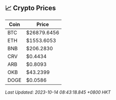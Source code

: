 ## 📈 Crypto Prices

| Coin | Price |
| ---- | ----- |
| BTC | $26879.6456 |
| ETH | $1553.6053 |
| BNB | $206.2830 |
| CRV | $0.4434 |
| ARB | $0.8093 |
| OKB | $43.2399 |
| DOGE | $0.0586 |

_Last Updated: 2023-10-14 08:43:18.845 +0800 HKT_